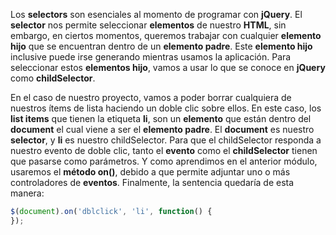 Los **selectors** son esenciales al momento de programar con **jQuery**. El **selector** nos permite seleccionar **elementos** de nuestro **HTML**, sin embargo, en ciertos momentos, queremos trabajar con cualquier **elemento hijo** que se encuentran dentro de un **elemento padre**. Este **elemento hijo** inclusive puede irse generando mientras usamos la aplicación. Para seleccionar estos **elementos hijo**, vamos a usar lo que se conoce en **jQuery** como **childSelector**. 

En el caso de nuestro proyecto, vamos a poder borrar cualquiera de nuestros ítems de lista haciendo un doble clic sobre ellos. En este caso, los **list items** que tienen la etiqueta **li**, son un **elemento** que están dentro del **document** el cual viene a ser el **elemento padre**. El **document** es nuestro **selector**, y **li** es nuestro childSelector. Para que el childSelector responda a nuestro evento de doble clic, tanto el **evento** como el **childSelector** tienen que pasarse como parámetros. Y como aprendimos en el anterior módulo, usaremos el **método on()**, debido a que permite adjuntar uno o más controladores de **eventos**. Finalmente, la sentencia quedaría de esta manera: 

```jsx 
$(document).on('dblclick', 'li', function() { 
}); 
``` 

